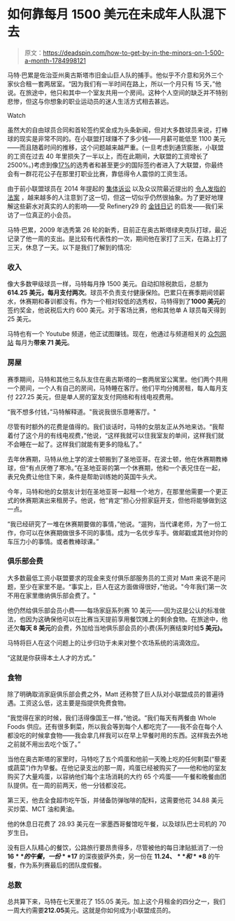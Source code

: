 # 如何靠每月 1500 美元在未成年人队混下去

> 原文：<https://deadspin.com/how-to-get-by-in-the-minors-on-1-500-a-month-1784998121>

马特·巴累是佐治亚州奥古斯塔市旧金山巨人队的捕手。他似乎不介意和另外三个家伙合租一套两居室。“因为我们有一半时间在路上，所以一个月只有 15 天，”他说。在旅途中，他只和其中一个室友共用一个房间。这种个人空间的缺乏并不特别悲惨，但这与你想象的职业运动员的迷人生活方式相去甚远。

Watch

虽然大的自由球员合同和首轮签约奖金成为头条新闻，但对大多数球员来说，打棒球的现实是非常不同的。在小联盟打球赚不了多少钱——月薪可能低至 1100 美元——而且随着时间的推移，这个问题越来越严重。(一旦考虑到通货膨胀，小联盟的工资在过去 40 年里损失了一半以上，而在此期间，大联盟的工资增长了 2500%。)考虑到像[17%](http://www.baseballamerica.com/draft/one-in-six-draft-picks-will-click/#GY2Vg3jTXbGZhL75.97)的选秀者和甚至更少的国际签约者进入了大联盟，你最终会有一群花花公子在那里打职业比赛，靠低得令人震惊的工资生活。

由于前小联盟球员在 2014 年提起的 [集体诉讼](http://s3.amazonaws.com/cdn.orrick.com/files/Senne-v-MLB.pdf) 以及众议院最近提出的 [令人发指的法案](http://deadspin.com/evil-congressmen-want-to-make-living-wage-for-minor-lea-1782859513#_ga=1.194057581.1571226807.1408372542) ，越来越多的人注意到了这一切，但这一切似乎仍然很抽象。为了更好地理解这些薪水对真实的人的影响——受 Refinery29 的 [金钱日记](http://www.refinery29.com/money-diary) 的启发——我们采访了一位真正的小会员。

马特·巴累，2009 年选秀第 26 轮的新秀，目前正在奥古斯塔绿夹克队打球，最近记录了他一周的支出。是比较有代表性的一次，期间他在家打了三天，在路上打了三天，休息了一天。以下是我们了解到的情况:

### 收入

像大多数甲级球员一样，马特每月挣 1500 美元。自动扣除税款后，总额为**614.25 美元，每月支付两次**。球员不负责支付健康保险。巴累只在赛季期间领薪水，休赛期和春训都没有。作为一个相对较低的选秀权，马特得到了**1000 美元**的签约奖金，他说税后大约 600 美元。对于客场比赛，他和其他单 A 球员每天得到 25 美元。

马特也有一个 Youtube 频道，他正试图赚钱。现在，他通过与频道相关的 [众包网站](https://www.patreon.com/mattpare) 每月为**带来 71 美元**。

### 房屋

赛季期间，马特和其他三名队友住在奥古斯塔的一套两居室公寓里。他们两个共用一个房间，一个人有自己的房间，马特睡在客厅。他们平均分摊房租，每人每月支付 227.25 美元，但是单人房的室友支付网络和有线电视费用。

“我不想多付钱，”马特解释道。"我说我很乐意睡客厅。"

尽管有时额外的花费是值得的。我们谈话时，马特的女朋友正从外地来访。“我帮着付了这个月的有线电视费，”他说，“这样我就可以住我室友的单间，这样我们就不会睡在一起了。这样我们就能有更多的隐私了。”

去年休赛期，马特从他上学的波士顿搬到了圣地亚哥。在波士顿，他在休赛期教棒球，但“有点厌倦了寒冷。”在圣地亚哥的第一个休赛期，他和一个表兄住在一起，表兄免费让他住下来，条件是帮助训练她的英国牛头犬。

今年，马特和他的女朋友计划在圣地亚哥一起租一个地方，在那里他需要一个更正式的休赛期演出来租房子。他说，他“肯定”担心分担家庭开支，但他将能够做到这一点。

“我已经研究了一堆在休赛期要做的事情，”他说。“遛狗，当代课老师，为了一份工作，你可以在休赛期做很多不同的事情。成为一名优步车手。做邮戳或其他对你的车压力小的事情。或者教棒球课。”

### 俱乐部会费

大多数最低工资小联盟要求的现金来支付俱乐部服务员的工资对 Matt 来说不是问题，至少在家里不是。“事实上，巨人在这方面做得很好，”他说。"今年我们第一次不用在家里缴纳俱乐部会费了。"

他仍然给俱乐部会员小费——每场家庭系列赛 10 美元——因为这是公认的标准做法，也因为这确保他可以在比赛当天提前享用餐饮摊上的剩余食物。在旅途中，他还欠**每天 8 美元**的会费，外加给当地俱乐部会员的小费(系列赛结束时给**5 美元)。**

马特将巨人在这个问题上的让步归功于未来对整个农场系统的涓滴效应。

“这就是你获得本土人才的方式。”

### 食物

除了明确取消家庭俱乐部会费之外，Matt 还称赞了巨人队对小联盟成员的普遍待遇。工资这么低，这主要是指提供免费食物。

“我觉得在家的时候，我们活得像国王一样，”他说。“我们每天有两餐由 Whole Foods 供应。还有很多剩菜，所以我会等到每个人都吃完了——我不会在每个人都没吃的时候拿食物——我会拿几样我可以在早上早餐时用的东西。这样我去外地之前就不用出去吃个饭了。”

当他在奥古斯塔的家里时，马特吃了五个鸡蛋和他前一天晚上吃的任何剩菜(“藜麦或蔬菜”)作为早餐。在他记录支出的那一周，鸡蛋已经被购买了——他和他的室友购买了大量鸡蛋，以容纳他们每个主场消耗的大约 65 个鸡蛋——午餐和晚餐由团队提供。在一周的前两天，他一分钱都没花。

第三天，他去全食超市吃午饭，并储备防弹咖啡的配料，这需要他花 34.88 美元买炒菜、MCT 油和黄油。

他的休息日花费了 28.93 美元在一家墨西哥餐馆吃午餐，以及球队巴士司机的 70 岁生日。

没有巨人队精心的餐饮，公路旅行要昂贵得多，尽管被他的每日津贴抵消了:一份 **$16** 的午餐，一份 **$17** 的深夜披萨外卖，另一份在 **$11.24、**和 **$8** 的午餐，作为系列赛最后的团队度假餐。

### 总数

总共算下来，马特在七天里花了 155.05 美元。加上这个月租金的四分之一，我们一周大约需要**212.05**美元。这就是你如何成为小联盟成员的。